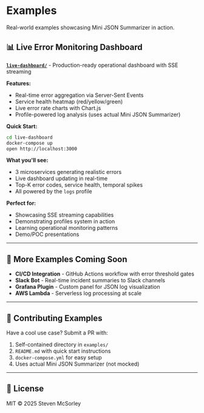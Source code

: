 # Examples

Real-world examples showcasing Mini JSON Summarizer in action.

## 📊 Live Error Monitoring Dashboard

**[`live-dashboard/`](live-dashboard/)** - Production-ready operational dashboard with SSE streaming

**Features:**
- Real-time error aggregation via Server-Sent Events
- Service health heatmap (red/yellow/green)
- Live error rate charts with Chart.js
- Profile-powered log analysis (uses actual Mini JSON Summarizer)

**Quick Start:**
```bash
cd live-dashboard
docker-compose up
open http://localhost:3000
```

**What you'll see:**
- 3 microservices generating realistic errors
- Live dashboard updating in real-time
- Top-K error codes, service health, temporal spikes
- All powered by the `logs` profile

**Perfect for:**
- Showcasing SSE streaming capabilities
- Demonstrating profiles system in action
- Learning operational monitoring patterns
- Demo/POC presentations

---

## 🎯 More Examples Coming Soon

- **CI/CD Integration** - GitHub Actions workflow with error threshold gates
- **Slack Bot** - Real-time incident summaries to Slack channels
- **Grafana Plugin** - Custom panel for JSON log visualization
- **AWS Lambda** - Serverless log processing at scale

---

## 🤝 Contributing Examples

Have a cool use case? Submit a PR with:

1. Self-contained directory in `examples/`
2. `README.md` with quick start instructions
3. `docker-compose.yml` for easy setup
4. Uses actual Mini JSON Summarizer (not mocked)

---

## 📄 License

MIT © 2025 Steven McSorley
